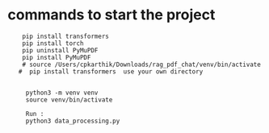 # commands to start the project
       
        
        pip install transformers
        pip install torch
        pip uninstall PyMuPDF
        pip install PyMuPDF
        # source /Users/cpkarthik/Downloads/rag_pdf_chat/venv/bin/activate          
       #  pip install transformers  use your own directory 
        

         python3 -m venv venv 
         source venv/bin/activate  

         Run :
         python3 data_processing.py
